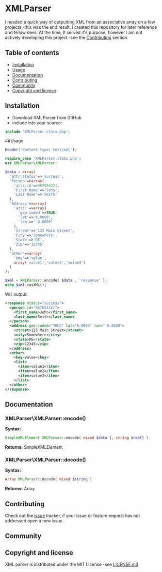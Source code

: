 # XMLParser
I needed a quick way of outputting XML from an associative array on a few projects -this was the end result. I created 
this repository for later reference and fellow devs. At the time, It served it's purpose, however I am not actively 
developing this project -see the [Contributing](#contributing) section.

## Table of contents
* [Installation](#installation)
* [Usage](#usage)
* [Documentation](#documentation)
* [Contributing](#contributing)
* [Community](#community)
* [Copyright and license](#copyright-and-license)

## Installation
 * Download XMLParser from GitHub
 * Include into your source:
 
```PHP
include 'XMLParser.class.php';
```

##Usage

```PHP
header('Content-type: text/xml');

require_once 'XMLParser.class.php';
use XMLParser\XMLParser;

$data = array(
  'attr:status'=>'success',
  'Person'=>array(
    'attr:id'=>987654321,
    'First Name'=>'John',
    'Last Name'=>'Smith'
  ),
  'Address'=>array(
    'attr:'=>array(
      'geo-coded'=>TRUE,
      'lat'=>'0.0000',
      'lon'=>'-0.0000'
    ),
    'Street'=>'123 Main Street',
    'City'=>'Somewhere',
    'State'=>'DE',
    'Zip'=>'12345'
  ),
  'other'=>array(
    'key'=>'value',
    array('value1','value2','value3')
  )
);

$xml = XMLParser::encode( $data , 'response' );
echo $xml->asXML();
```

Will output:

```XML
<response status="success">
  <person id="987654321">
    <first_name>John</first_name>
    <last_name>Smith</last_name>
  </person>
  <address geo-coded="TRUE" lat="0.0000" lon="-0.0000">
    <street>123 Main Street</street>
    <city>Somewhere</city>
    <state>DE</state>
    <zip>12345</zip>
  </address>
  <other>
    <key>value</key>
    <list>
      <item>value1</item>
      <item>value2</item>
      <item>value3</item>
    </list>
  </other>
</response>
```

## Documentation

### XMLParser\XMLParser::encode()

**Syntax:** 
```PHP
SimpleXMLElement XMLParser::encode( mixed $data [, string $root] )
```
**Returns:** SimpleXMLElement 

### XMLParser\XMLParser::decode()
**Syntax:** 
```PHP
Array XMLParser::decode( mixed $string )
```
**Returns:** Array 

## Contributing

Check out the [issue](https://github.com/jtrumbull/XMLParser/issues) tracker, if 
your issue or feature request has not addressed open a new issue.

## Community

## Copyright and license

XML parser is distributed under the MIT License -see [LICENSE.md](https://github.com/jtrumbull/XMLParser/blob/master/LICENSE.md)
